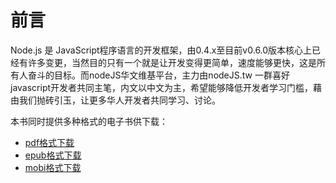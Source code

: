 # 前言

Node.js 是 JavaScript程序语言的开发框架，由0.4.x至目前v0.6.0版本核心上已经有许多变更，当然目的只有一个就是让开发变得更简单，速度能够更快，这是所有人奋斗的目标。而nodeJS华文维基平台，主力由nodeJS.tw 一群喜好javascript开发者共同主笔，内文以中文为主，希望能够降低开发者学习门槛，藉由我们抛砖引玉，让更多华人开发者共同学习、讨论。

本书同时提供多种格式的电子书供下载：

- [pdf格式下载](http://nodebook.whyun.com/nodebook.pdf "pdf下载")
- [epub格式下载](http://nodebook.whyun.com/nodebook.epub "epub下载")
- [mobi格式下载](http://nodebook.whyun.com/nodebook.mobi "mobi下载")

